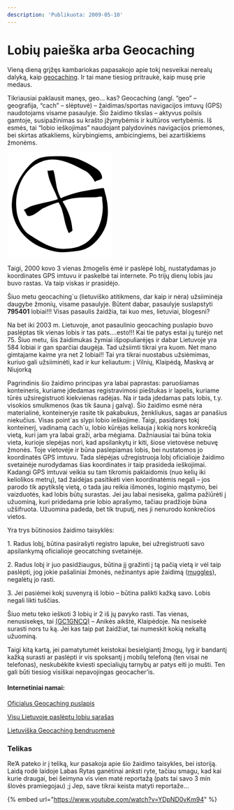 ```yaml
---
description: 'Publikuota: 2009-05-10'
---
```


# Lobių paieška arba Geocaching

Vieną dieną grįžęs kambariokas papasakojo apie tokį nesveikai nerealų dalyką, kaip [geocaching](http://en.wikipedia.org/wiki/Geocaching). Ir tai mane tiesiog pritraukė, kaip musę prie medaus.

Tikriausiai paklausit manęs, geo… kas? Geocaching (angl. “geo” – geografija, “cach” – slėptuvė) – žaidimas/sportas navigacijos imtuvų (GPS) naudotojams visame pasaulyje. Šio žaidimo tikslas – aktyvus poilsis gamtoje, susipažinimas su krašto įžymybėmis ir kultūros vertybėmis. Iš esmės, tai “lobio ieškojimas” naudojant palydovinės navigacijos priemones, bei skirtas atkakliems, kūrybingiems, ambicingiems, bei azartiškiems žmonėms.

![](../../.gitbook/assets/600pxgeocachingsvg-thumb.png)

Taigi, 2000 kovo 3 vienas žmogelis ėmė ir paslėpė lobį, nustatydamas jo koordinates GPS imtuvu ir paskelbė tai internete. Po trijų dienų lobis jau buvo rastas. Va taip viskas ir prasidėjo.

Šiuo metu geocaching\`u (lietuviško atitikmens, dar kaip ir nėra) užsiiminėja daugybe žmonių, visame pasaulyje. Būtent dabar, pasaulyje suslapstyti **795401** lobiai!!! Visas pasaulis žaidžia, tai kuo mes, lietuviai, blogesni?

Na bet iki 2003 m. Lietuvoje, anot pasaulinio geocaching puslapio buvo paslėptas tik vienas lobis ir tas pats….esto!!! Kai tie patys estai jų turėjo net 75. Šiuo metu, šis žaidimukas žymiai išpopuliarėjęs ir dabar Lietuvoje yra 584 lobiai ir gan sparčiai daugėja. Tad užsiimti tikrai yra kuom. Net mano gimtajame kaime yra net 2 lobiai!! Tai yra tikrai nuostabus užsiėmimas, kuriuo gali užsiiminėti, kad ir kur keliautum: į Vilnių, Klaipėdą, Maskvą ar Niujorką

Pagrindinis šio žaidimo principas yra labai paprastas: paruošiamas konteineris, kuriame įdedamas registravimosi pieštukas ir lapelis, kuriame tūrės užsiregistruoti kiekvienas radėjas. Na ir tada įdedamas pats lobis, t.y. visokios smulkmenos (kas tik šauna į galvą). Šio žaidimo esmė nėra materialinė, konteineryje rasite tik pakabukus, ženkliukus, sagas ar panašius niekučius. Visas point\`as slypi lobio ieškojime. Taigi, pasidaręs tokį konteinerį, vadinamą cach\`u, lobio kūrėjas keliauja į kokią nors konkrečią vietą, kuri jam yra labai graži, arba mėgiama. Dažniausiai tai būna tokia vieta, kurioje slepėjas nori, kad apsilankytų ir kiti, šiose vietovėse nebuvę žmonės. Toje vietovėje ir būna paslepiamas lobis, bei nustatomos jo koordinatės GPS imtuvu. Tada slėpėjas užregistruoja lobį oficialioje žaidimo svetainėje nurodydamas šias koordinates ir taip prasideda ieškojimai. Kadangi GPS imtuvai veikia su tam tikromis paklaidomis (nuo kelių iki keliolikos metrų), tad žaidėjas pasitikėti vien koordinatėmis negali – jos parodo tik apytikslę vietą, o tada jau reikia išmonės, loginio mąstymo, bei vaizduotės, kad lobis būtų surastas. Jei jau labai nesiseka, galima pažiūrėti į užuominą, kuri pridedama prie lobio aprašymo, tačiau pradžioje būna užšifruota. Užuomina padeda, bet tik truputį, nes ji nenurodo konkrečios vietos.

Yra trys būtinosios žaidimo taisyklės:

1\. Radus lobį, būtina pasirašyti registro lapuke, bei užregistruoti savo apsilankymą oficialioje geocatching svetainėje.

2\. Radus lobį ir juo pasidžiaugus, būtina jį gražinti į tą pačią vietą ir vėl taip paslėpti, jog jokie pašaliniai žmonės, nežinantys apie žaidimą ([muggles](http://en.wikipedia.org/wiki/Muggle)), negalėtų jo rasti.

3\. Jei pasiėmei kokį suvenyrą iš lobio – būtina palikti kažką savo. Lobis negali likti tuščias.

Šiuo metu teko ieškoti 3 lobių ir 2 iš jų pavyko rasti. Tas vienas, nenusisekęs, tai [(GC1GNCQ)](http://www.geocaching.com/seek/cache\_details.aspx?guid=b348672d-4292-4762-a40b-0dc2ca636820) – Anikės aikštė, Klaipėdoje. Na nesisekė surasti nors tu ką. Jei kas taip pat žaidžiat, tai numeskit kokią nekaltą užuominą.

Taigi kitą kartą, jei pamatytumėt keistokai besielgiantį žmogų, lyg ir bandantį kažką surasti ar paslėpti ir vis spoksantį į mobilų telefoną (ten visai ne telefonas), neskubėkite kviesti specialiųjų tarnybų ar patys eiti jo mušti. Ten gali būti tiesiog visiškai nepavojingas geocacher’is.

#### Internetiniai namai:

[Oficialus Geocaching puslapis](http://www.geocaching.com/)

[Visų Lietuvoje paslėptų lobių sąrašas](http://www.geocaching.com/seek/nearest.aspx?lat=55.169438\&lng=23.881275\&dist=100)

[Lietuviška Geocaching bendruomenė](http://www.geoforum.lt/)

### Telikas

Re’A pateko ir į teliką, kur pasakoja apie šio žaidimo taisykles, bei istoriją. Laidą rodė laidoje Labas Rytas ganėtinai anksti ryte, tačiau smagu, kad kai kurie draugai, bei šeimyna vis vien matė reportažą (pats tai savo 3 min šlovės pramiegojau) ;j Jep, save tikrai keista matyti reportaže…

{% embed url="https://www.youtube.com/watch?v=YDpND0vKm94" %}

